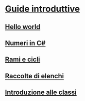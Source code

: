 # [Guide introduttive](index.md)
## [Hello world](hello-world.yml)
## [Numeri in C#](numbers-in-csharp.yml)
## [Rami e cicli](branches-and-loops.yml)
## [Raccolte di elenchi](list-collection.yml)
## [Introduzione alle classi](introduction-to-classes.md)
